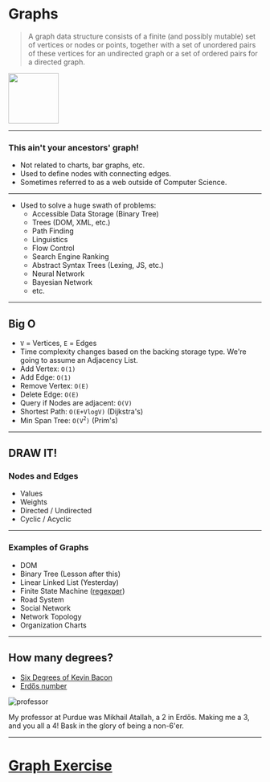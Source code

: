 
# Graphs

> A graph data structure consists of a finite (and possibly mutable) set of vertices or nodes or points, together with a set of unordered pairs of these vertices for an undirected graph or a set of ordered pairs for a directed graph.

<img height="100" src="http://web.cecs.pdx.edu/~sheard/course/Cs163/Graphics/graph1.png">

---

### This ain't your ancestors' graph!

* Not related to charts, bar graphs, etc.
* Used to define nodes with connecting edges.
* Sometimes referred to as a web outside of Computer Science.

----

* Used to solve a huge swath of problems:
  * Accessible Data Storage (Binary Tree)
  * Trees (DOM, XML, etc.)
  * Path Finding
  * Linguistics
  * Flow Control
  * Search Engine Ranking
  * Abstract Syntax Trees (Lexing, JS, etc.)
  * Neural Network
  * Bayesian Network
  * etc.

---

## Big O

* `V` = Vertices, `E` = Edges
* Time complexity changes based on the backing storage type. We're going to assume an Adjacency List.
* Add Vertex: `O(1)`
* Add Edge: `O(1)`
* Remove Vertex: `O(E)`
* Delete Edge: `O(E)`
* Query if Nodes are adjacent: `O(V)`
* Shortest Path: `O(E+VlogV)` (Dijkstra's)
* Min Span Tree: `O(V`<sup>`2`</sup>`)` (Prim's)

---

## DRAW IT!

### Nodes and Edges
  * Values
  * Weights
  * Directed / Undirected
  * Cyclic / Acyclic

----

### Examples of Graphs
  * DOM
  * Binary Tree (Lesson after this)
  * Linear Linked List (Yesterday)
  * Finite State Machine ([regexper](http://regexper.com/))
  * Road System
  * Social Network
  * Network Topology
  * Organization Charts

---

## How many degrees?

* [Six Degrees of Kevin Bacon](https://en.wikipedia.org/wiki/Six_Degrees_of_Kevin_Bacon)
* [Erdős number](https://en.wikipedia.org/wiki/Erd%C5%91s_number)

![professor](https://i.ytimg.com/vi/YRCzEqkCoiM/maxresdefault.jpg)

My professor at Purdue was Mikhail Atallah, a 2 in Erdős. Making me a 3, and you all a 4! Bask in the glory of being a non-6'er.

---

# [Graph Exercise](https://github.com/gSchool/computer-science-exercises/blob/master/src/main/java/Graph.java)